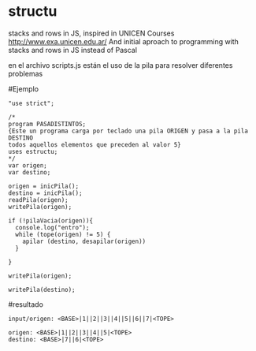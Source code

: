# structu
stacks and rows in JS, inspired in UNICEN Courses http://www.exa.unicen.edu.ar/
And initial aproach to programming with stacks and rows in JS instead of Pascal

en el archivo scripts.js están el uso de la pila para resolver diferentes problemas

#Ejemplo
```
"use strict";

/*
program PASADISTINTOS;
{Este un programa carga por teclado una pila ORIGEN y pasa a la pila DESTINO
todos aquellos elementos que preceden al valor 5}
uses estructu;
*/
var origen;
var destino;

origen = inicPila();
destino = inicPila();
readPila(origen);
writePila(origen);

if (!pilaVacia(origen)){
  console.log("entro");
  while (tope(origen) != 5) {
    apilar (destino, desapilar(origen))
  }

} 

writePila(origen);

writePila(destino);

```

#resultado
```
input/origen: <BASE>|1||2||3||4||5||6||7|<TOPE>

origen: <BASE>|1||2||3||4||5|<TOPE>
destino: <BASE>|7||6|<TOPE>
```
